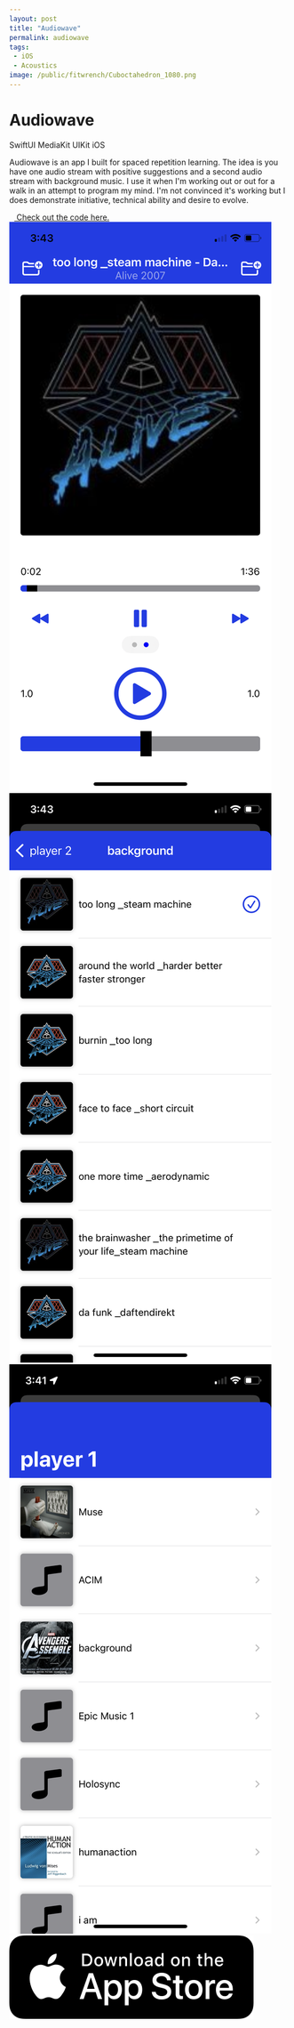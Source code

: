 ```yaml
---
layout: post
title: "Audiowave"
permalink: audiowave
tags: 
 - iOS
 - Acoustics
image: /public/fitwrench/Cuboctahedron_1080.png
---
```


<div class="row pb-3">

  <h1>Audiowave</h1>

  <div>
    <span class="tag-cloud">SwiftUI</span>
    <span class="tag-cloud">MediaKit</span>
    <span class="tag-cloud">UIKit</span>
    <span class="tag-cloud">iOS</span>
  </div>

  <p>Audiowave is an app I built for spaced repetition learning. The idea is you have one audio stream with positive suggestions and a second audio stream with background music. I use it when I'm working out or out for a walk in an attempt to program my mind. I'm not convinced it's working but I does demonstrate initiative, technical ability and desire to evolve.</p>

  <a href="https://github.com/sphericalwave/AudioWave4" title="Audiowave Github" target="blank" class="pt-3 d-flex align-items-center">
    <i class="fab fa-github fa-2x" style="display: inline-block; margin-right: 9px;"></i>
    Check out the code here.
  </a>

</div>

<div class="row">

<div class="col-lg-4 col-md-6 col-sm-12">
    <img src="/public/audiowave/player.PNG" alt="Your Image" class="img-thumbnail">
  </div>

  <div class="col-lg-4 col-md-6 col-sm-12">
    <img src="/public/audiowave/playlist.PNG" alt="Your Image" class="img-thumbnail">
  </div>

  <div class="col-lg-4 col-md-6 col-sm-12">
    <img src="/public/audiowave/playlists.PNG" alt="Your Image" class="img-thumbnail">
  </div>

</div>

<div class="row pt-3">
  <a href="https://apps.apple.com/sa/app/audiowave/id1658347047" title="Audiowave App Store" target="blank">
    <img src="/public/appstore.png" alt="Your Image" class="img-thumbnail w-25">
  </a>
</div>